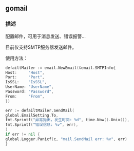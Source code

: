 ## gomail


### 描述
配置邮件，可用于消息发送、错误报警...

目前仅支持SMTP服务器发送邮件。


使用方法：
```go
defailtMailer := email.NewEmail(&email.SMTPInfo{
Host:     "Host",
Port:     "Port",
IsSSL:    "IsSSL",
UserName: "UserName",
Password: "Password",
From:     "From",
})

err := defailtMailer.SendMail(
global.EmailSetting.To,
fmt.Sprintf("异常抛出，发生时间: %d", time.Now().Unix()),
fmt.Sprintf("错误信息: %v", err),
)
if err != nil {
global.Logger.Panicf(c, "mail.SendMail err: %v", err)
}

```